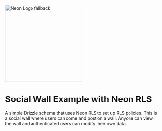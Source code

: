 <picture>
  <source media="(prefers-color-scheme: dark)" srcset="https://neon.com/brand/neon-logo-dark-color.svg">
  <source media="(prefers-color-scheme: light)" srcset="https://neon.com/brand/neon-logo-light-color.svg">
  <img width="250px" alt="Neon Logo fallback" src="https://neon.com/brand/neon-logo-dark-color.svg">
</picture>

# Social Wall Example with Neon RLS

A simple Drizzle schema that uses Neon RLS to set up RLS policies. This is a social wall where users can come and post on a wall. Anyone can view the wall and authenticated users can modify their own data.
